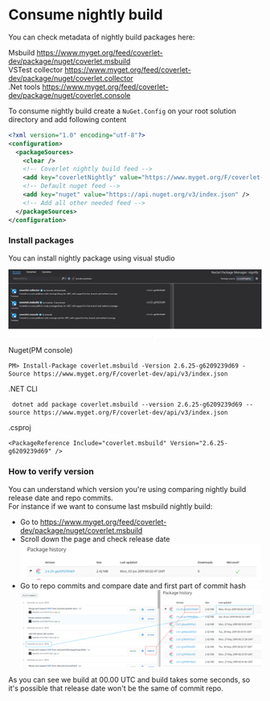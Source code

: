 # Consume nightly build

You can check metadata of nightly build packages here:

Msbuild https://www.myget.org/feed/coverlet-dev/package/nuget/coverlet.msbuild  
VSTest collector https://www.myget.org/feed/coverlet-dev/package/nuget/coverlet.collector  
.Net tools https://www.myget.org/feed/coverlet-dev/package/nuget/coverlet.console  

To consume nightly build create a `NuGet.Config` on your root solution directory and add following content
```xml
<?xml version="1.0" encoding="utf-8"?>
<configuration>
  <packageSources>
    <clear />
    <!-- Coverlet nightly build feed -->
    <add key="coverletNightly" value="https://www.myget.org/F/coverlet-dev/api/v3/index.json" /> 
    <!-- Default nuget feed -->
    <add key="nuget" value="https://api.nuget.org/v3/index.json" /> 
    <!-- Add all other needed feed -->
  </packageSources>
</configuration>
```

### Install packages

You can install nightly package using visual studio

![File](images/nightly.PNG)

Nuget(PM console)
```
PM> Install-Package coverlet.msbuild -Version 2.6.25-g6209239d69 -Source https://www.myget.org/F/coverlet-dev/api/v3/index.json
```

.NET CLI
```
 dotnet add package coverlet.msbuild --version 2.6.25-g6209239d69 --source https://www.myget.org/F/coverlet-dev/api/v3/index.json
```

.csproj

```
<PackageReference Include="coverlet.msbuild" Version="2.6.25-g6209239d69" />
```

### How to verify version

You can understand which version you're using comparing nightly build release date and repo commits.  
For instance if we want to consume last msbuild nightly build:
* Go to https://www.myget.org/feed/coverlet-dev/package/nuget/coverlet.msbuild
* Scroll down the page and check release date 
![File](images/nightly_1.PNG)
* Go to repo commits and compare date and first part of commit hash
![File](images/nightly_2.PNG)

As you can see we build at 00.00 UTC and build takes some seconds, so it's possible that release date won't be the same of commit repo.